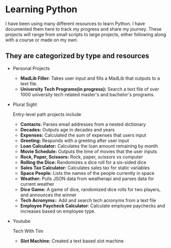 # Learning Python
I have been using many different resources to learn Python. I have documented them here to track my progress and share my journey. These projects will range from small scripts to large projects, either following along with a course or made on my own. 

## They are categorized by type and resources
- Personal Projects
    - **MadLib Filler:** Takes user input and fills a MadLib that outputs to a text file.
    - **University Tech Programs(in progress):** Search a text file of over 1000 university tech-related master's and bachelor's programs.
      
 - Plural Sight
   
    Entry-level path projects include
    - **Contacts:** Parses email addresses from a nested dictionary
    - **Decades:** Outputs age in decades and years 
    - **Expenses:** Calculated the sum of expenses that users input
    - **Greeting:** Responds with a greeting after user input
    - **Loan Calculator:** Calculates the loan amount remaining by month
    - **Movie Schedule:** Outputs the time of movies that the user inputs
    - **Rock, Paper, Scissors:** Rock, paper, scissors vs computer
    - **Rolling the Dice:** Randomizes a dice roll for a six-sided dice
    - **Sales Tax Calculator:** Calculates sales tax for static variables
    - **Space People:** Lists the names of the people currently in space
    - **Weather:** Pulls JSON data from weatherapi and parses data for current weather 
    - **Dice Game:** A game of dice, randomized dice rolls for two players, and announces the winner
    - **Tech Acronyms:**: Add and search tech acronyms from a text file
    - **Employee Paycheck Calculator**: Calculate employee paychecks and increases based on employee type. 

- Youtube
  
    Tech With Tim
    - **Slot Machine:** Created a text based slot machine

